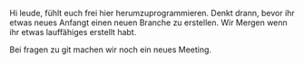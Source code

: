 Hi leude, fühlt euch frei hier herumzuprogrammieren. 
Denkt drann, bevor ihr etwas neues Anfangt einen neuen Branche zu erstellen. 
Wir Mergen wenn ihr etwas lauffähiges erstellt habt.

Bei fragen zu git machen wir noch ein neues Meeting.
